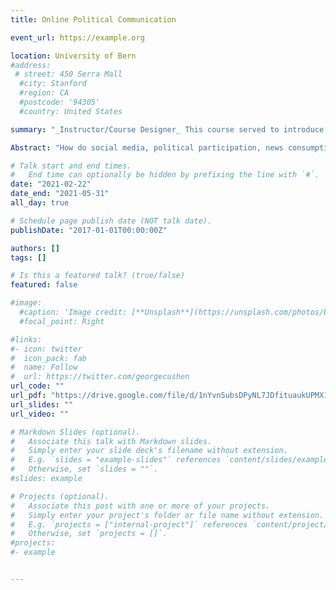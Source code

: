 ```yaml
---
title: Online Political Communication

event_url: https://example.org

location: University of Bern
#address:
 # street: 450 Serra Mall
  #city: Stanford
  #region: CA
  #postcode: '94305'
  #country: United States

summary: "_Instructor/Course Designer_ This course served to introduce students to the main discussions taking place in the realm of online political communication. In the design and implementation of this course, I placed focus on using empirical work to provide nuanced answers to current public debates._Average teaching evaluation score:_ 5.29/6."

Abstract: "How do social media, political participation, news consumption and campaigning come together in the online world? This proseminar addresses this question by providing a comprehensive overview of the current status of research in online communication science, with a focus on political communication. Engaging with a combination of both theoretical and empirical research, studies are discussed in light of contemporary events, linking the development of online communication to more classic forms of political communication. In the proseminar, we seek to engage with pressing questions such as: “How does social media shape the political arena?”, “How do people access and engage with political news online?”, “How has the internet changed political campaigning?”, and “What role do social network sites play in citizen mobilization?”"

# Talk start and end times.
#   End time can optionally be hidden by prefixing the line with `#`.
date: "2021-02-22"
date_end: "2021-05-31"
all_day: true

# Schedule page publish date (NOT talk date).
publishDate: "2017-01-01T00:00:00Z"

authors: []
tags: []

# Is this a featured talk? (true/false)
featured: false

#image:
  #caption: 'Image credit: [**Unsplash**](https://unsplash.com/photos/bzdhc5b3Bxs)'
  #focal_point: Right

#links:
#- icon: twitter
#  icon_pack: fab
#  name: Follow
#  url: https://twitter.com/georgecushen
url_code: ""
url_pdf: "https://drive.google.com/file/d/1nYvnSubsDPyNL7JDfituaukUPMX1jzb9/view?usp=sharing"
url_slides: ""
url_video: ""

# Markdown Slides (optional).
#   Associate this talk with Markdown slides.
#   Simply enter your slide deck's filename without extension.
#   E.g. `slides = "example-slides"` references `content/slides/example-slides.md`.
#   Otherwise, set `slides = ""`.
#slides: example

# Projects (optional).
#   Associate this post with one or more of your projects.
#   Simply enter your project's folder or file name without extension.
#   E.g. `projects = ["internal-project"]` references `content/project/deep-learning/index.md`.
#   Otherwise, set `projects = []`.
#projects:
#- example


---
```

